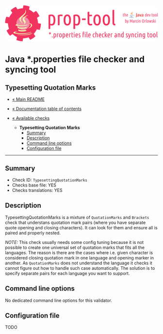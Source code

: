 ![prop-tool logo](../../artwork/prop-tool-logo.png)

# Java *.properties file checker and syncing tool #

## Typesetting Quotation Marks ##

* [« Main README](../../README.md)
* [« Documentation table of contents](../README.md)


* [« Available checks](README.md)
  * **Typesetting Quotation Marks**
    * [Summary](#summary)
    * [Description](#description)
    * [Command line options](#command-line-options)
    * [Configuration file](#configuration-file)

---

## Summary ##

* Check ID: `TypesettingQuotationMarks`
* Checks base file: YES
* Checks translations: YES

## Description ##

TypesettingQuotationMarks is a mixture of `QuotationMarks` and `Brackets` check that understans quotation mark pairs
(where you have separate quote opening and closing characters). It can look for them and ensure all is paired and properly nested.

*NOTE:* This check usually needs some config tuning because it is not possible to create one universal set of quotation marks
that fits all the languages. The reason is there are the cases where i.e. given character is considered closing quotation mark
in one language and opening marker in another. As `QuotationMarks` does not understand the language it checks it cannot figure
out how to handle such case automatically. The solution is to specify separate pairs for each language you want to support.

## Command line options ##

No dedicated command line options for this validator.

## Configuration file ##

TODO
